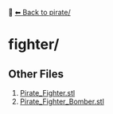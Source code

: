 📁 [⬅ Back to pirate/](../README.md)

# fighter/


## Other Files
1. [Pirate_Fighter.stl](./Pirate_Fighter.stl)
2. [Pirate_Fighter_Bomber.stl](./Pirate_Fighter_Bomber.stl)